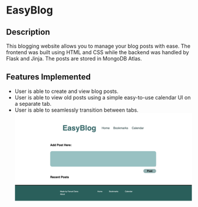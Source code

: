 # EasyBlog
## Description
This blogging website allows you to manage your blog posts with ease. The frontend was built using HTML and CSS while the backend was handled by Flask and Jinja. The posts are stored in MongoDB Atlas.
## Features Implemented

* User is able to create and view blog posts.
* User is able to view old posts using a simple easy-to-use calendar UI on a separate tab.
* User is able to seamlessly transition between tabs.
<img> ![](https://github.com/Fanuel-D/EasyBlog/blob/main/assets/Screenshot%202023-06-24%20at%204.49.50%20PM.png)


